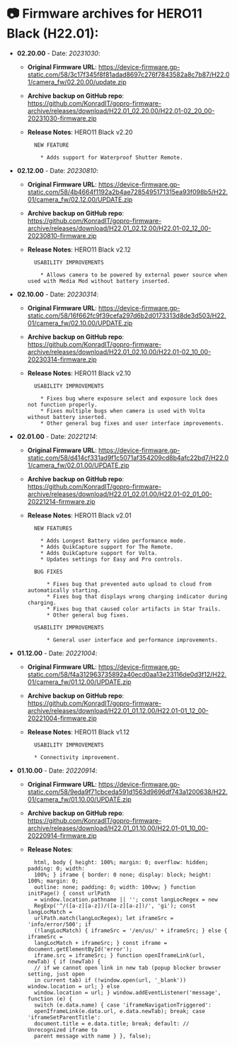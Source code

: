 # 📷 Firmware archives for HERO11 Black (H22.01):

- **02.20.00** - Date: *20231030*:
	- **Original Firmware URL**: https://device-firmware.gp-static.com/58/3c17f345f8f81adad8697c276f7843582a8c7b87/H22.01/camera_fw/02.20.00/update.zip
	- **Archive backup on GitHub repo**: https://github.com/KonradIT/gopro-firmware-archive/releases/download/H22.01_02.20.00/H22.01-02_20_00-20231030-firmware.zip
	- **Release Notes**:
            HERO11 Black v2.20
			
			NEW FEATURE
			
			  * Adds support for Waterproof Shutter Remote.
			
			
- **02.12.00** - Date: *20230810*:
	- **Original Firmware URL**: https://device-firmware.gp-static.com/58/4b4664f1192a2b4ae7285495171315ea93f098b5/H22.01/camera_fw/02.12.00/UPDATE.zip
	- **Archive backup on GitHub repo**: https://github.com/KonradIT/gopro-firmware-archive/releases/download/H22.01_02.12.00/H22.01-02_12_00-20230810-firmware.zip
	- **Release Notes**:
            HERO11 Black v2.12
			
			USABILITY IMPROVEMENTS
			
			  * Allows camera to be powered by external power source when used with Media Mod without battery inserted.
			
			
- **02.10.00** - Date: *20230314*:
	- **Original Firmware URL**: https://device-firmware.gp-static.com/58/16f662fc9f39cefa297d6b2d0173313d8de3d503/H22.01/camera_fw/02.10.00/UPDATE.zip
	- **Archive backup on GitHub repo**: https://github.com/KonradIT/gopro-firmware-archive/releases/download/H22.01_02.10.00/H22.01-02_10_00-20230314-firmware.zip
	- **Release Notes**:
            HERO11 Black v2.10
			
			USABILITY IMPROVEMENTS
			
			  * Fixes bug where exposure select and exposure lock does not function properly.
			  * Fixes multiple bugs when camera is used with Volta without battery inserted.
			  * Other general bug fixes and user interface improvements.
			
			
- **02.01.00** - Date: *20221214*:
	- **Original Firmware URL**: https://device-firmware.gp-static.com/58/d414cf331ad9f1c5071af354209cd8b4afc22bd7/H22.01/camera_fw/02.01.00/UPDATE.zip
	- **Archive backup on GitHub repo**: https://github.com/KonradIT/gopro-firmware-archive/releases/download/H22.01_02.01.00/H22.01-02_01_00-20221214-firmware.zip
	- **Release Notes**:
            HERO11 Black v2.01
			
			NEW FEATURES
			
			  * Adds Longest Battery video performance mode. 
			  * Adds QuikCapture support for The Remote.
			  * Adds QuikCapture support for Volta.
			  * Updates settings for Easy and Pro controls.
			
			BUG FIXES
			
			    * Fixes bug that prevented auto upload to cloud from automatically starting.
			    * Fixes bug that displays wrong charging indicator during charging.
			    * Fixes bug that caused color artifacts in Star Trails.
			    * Other general bug fixes.
			
			USABILITY IMPROVEMENTS
			
			    * General user interface and performance improvements.
			
			
- **01.12.00** - Date: *20221004*:
	- **Original Firmware URL**: https://device-firmware.gp-static.com/58/f4a312963735892a40ecd0aa13e23116de0d3f12/H22.01/camera_fw/01.12.00/UPDATE.zip
	- **Archive backup on GitHub repo**: https://github.com/KonradIT/gopro-firmware-archive/releases/download/H22.01_01.12.00/H22.01-01_12_00-20221004-firmware.zip
	- **Release Notes**:
			HERO11 Black v1.12
			
			USABILITY IMPROVEMENTS
			
			* Connectivity improvement.

- **01.10.00** - Date: *20220914*:
	- **Original Firmware URL**: https://device-firmware.gp-static.com/58/9eda9f71cbceda591d1563d9696df743a1200638/H22.01/camera_fw/01.10.00/UPDATE.zip
	- **Archive backup on GitHub repo**: https://github.com/KonradIT/gopro-firmware-archive/releases/download/H22.01_01.10.00/H22.01-01_10_00-20220914-firmware.zip
	- **Release Notes**:

			html, body { height: 100%; margin: 0; overflow: hidden; padding: 0; width:
			100%; } iframe { border: 0 none; display: block; height: 100%; margin: 0;
			outline: none; padding: 0; width: 100vw; } function initPage() { const urlPath
			= window.location.pathname || ''; const langLocRegex = new
			RegExp('^/([a-z][a-z])/([a-z][a-z])/', 'gi'); const langLocMatch =
			urlPath.match(langLocRegex); let iframeSrc = 'info/error/500'; if
			(!langLocMatch) { iframeSrc = '/en/us/' + iframeSrc; } else { iframeSrc =
			langLocMatch + iframeSrc; } const iframe = document.getElementById('error');
			iframe.src = iframeSrc; } function openIframeLink(url, newTab) { if (newTab) {
			// if we cannot open link in new tab (popup blocker browser setting, just open
			in current tab) if (!window.open(url, '_blank')) window.location = url; } else
			window.location = url; } window.addEventListener('message', function (e) {
			switch (e.data.name) { case 'iframeNavigationTriggered':
			openIframeLink(e.data.url, e.data.newTab); break; case 'iframeSetParentTitle':
			document.title = e.data.title; break; default: // Unrecognized iframe to
			parent message with name } }, false);
	
	

				
